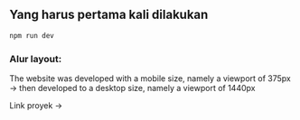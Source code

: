 ## Yang harus pertama kali dilakukan 
```js
npm run dev
```

### Alur layout:
The website was developed with a mobile size, namely a viewport of 375px -> then developed to a desktop size, namely a viewport of 1440px



Link proyek ->